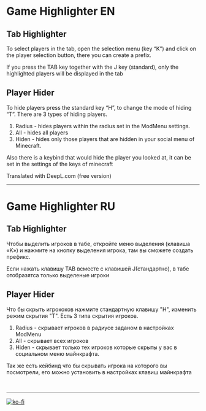 # Game Highlighter EN

## Tab Highlighter

To select players in the tab, open the selection menu (key “K”) and click on the player selection button, there you can create a prefix.

If you press the TAB key together with the J key (standard), only the highlighted players will be displayed in the tab

## Player Hider

To hide players press the standard key “H”, to change the mode of hiding “T”.
There are 3 types of hiding players.
1) Radius - hides players within the radius set in the ModMenu settings.
2) All - hides all players
3) Hiden - hides only those players that are hidden in your social menu of Minecraft.

Also there is a keybind that would hide the player you looked at, it can be set in the settings of the keys of minecraft 

Translated with DeepL.com (free version)

---
# Game Highlighter RU

## Tab Highlighter

Чтобы выделить игроков в табе, откройте меню выделения (клавиша «K») и нажмите на кнопку выделения игрока, там вы сможете создать префикс.

Если нажать клавишу TAB всместе с клавишей J(стандартно), в табе отобразятса только выделеные игроки

## Player Hider

Что бы скрыть игрококов нажмите стандартную клавишу "H", изменить режим скрытия "T".
Есть 3 типа скрытия игроков.
1) Radius - скрывает игроков в радиусе заданом в настройках ModMenu
2) All - скрывает всех игроков
3) Hiden - скрывает только тех игроков которые скрыты у вас в социальном меню майнкрафта.

Так же есть кейбинд что бы скрывать игрока на которого вы посмотрели, его можно установить в настройках клавиш майнкрафта 

<br/>


---

[![ko-fi](https://ko-fi.com/img/githubbutton_sm.svg)](https://ko-fi.com/T6T0LK8CG)

